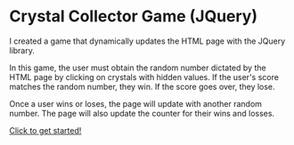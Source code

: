 # Crystal Collector Game (JQuery)

I created a game that dynamically updates the HTML page with the JQuery library. 

In this game, the user must obtain the random number dictated by the HTML page by clicking on crystals with hidden values. If the user's score matches the random number, they win. If the score goes over, they lose. 

Once a user wins or loses, the page will update with another random number. The page will also update the counter for their wins and losses. 

[Click to get started!](https://fdunigan.github.io/unit-4-game/)
